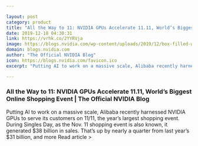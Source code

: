 ```yaml
---

layout: post
category: product
title: "All the Way to 11: NVIDIA GPUs Accelerate 11.11, World’s Biggest Online Shopping Event"
date: 2019-12-18 04:30:31
link: https://vrhk.co/2YYRVja
image: https://blogs.nvidia.com/wp-content/uploads/2019/12/box-filled-warehouse.jpg
domain: blogs.nvidia.com
author: "The Official NVIDIA Blog"
icon: https://blogs.nvidia.com/favicon.ico
excerpt: "Putting AI to work on a massive scale, Alibaba recently harnessed NVIDIA GPUs to serve its customers on 11/11, the year’s largest shopping event. During Singles Day, as the Nov. 11 shopping event is also known, it generated $38 billion in sales. That’s up by nearly a quarter from last year’s $31 billion, and more Read article &gt;"

---
```


### All the Way to 11: NVIDIA GPUs Accelerate 11.11, World’s Biggest Online Shopping Event | The Official NVIDIA Blog

Putting AI to work on a massive scale, Alibaba recently harnessed NVIDIA GPUs to serve its customers on 11/11, the year’s largest shopping event. During Singles Day, as the Nov. 11 shopping event is also known, it generated $38 billion in sales. That’s up by nearly a quarter from last year’s $31 billion, and more Read article &gt;